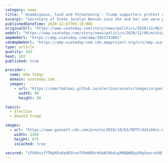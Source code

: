 ```yaml
---
category: news
title: "'Unambiguous, loud and threatening': Trump supporters protest at home of Michigan Secretary of State Jocelyn Benson"
excerpt: "Secretary of State Jocelyn Benson said she and her son were preparing to watch a Christmas movie when the protesters showed up outside her home."
publishedDateTime: 2020-12-07T03:19:00Z
originalUrl: "https://www.usatoday.com/story/news/politics/2020/12/06/michigan-secretary-state-jocelyn-benson-protest-home/3853743001/"
webUrl: "https://www.usatoday.com/story/news/politics/2020/12/06/michigan-secretary-state-jocelyn-benson-protest-home/3853743001/"
ampWebUrl: "https://amp.usatoday.com/amp/3853743001"
cdnAmpWebUrl: "https://amp-usatoday-com.cdn.ampproject.org/c/s/amp.usatoday.com/amp/3853743001"
type: article
quality: 103
heat: 103
published: true

provider:
  name: USA Today
  domain: usatoday.com
  images:
    - url: "https://smartableai.github.io/election/assets/images/organizations/usatoday.com-50x50.jpg"
      width: 50
      height: 50

topics:
  - Election
  - Donald Trump

images:
  - url: "https://www.gannett-cdn.com/presto/2018/10/03/PDTF/4d1cb9cc-996c-41ed-827d-f28cb68e9c8b-Jocelyn_Benson2.jpg?auto=webp&crop=3959,2227,x0,y183&format=pjpg&width=1200"
    width: 1200
    height: 675
    isCached: true

secured: "LFV6UvifYTKpRDsKq4E5tvnTVhH689r6da6CHbdsqXMQBWQby59qtwurvkU0IQ2eRlGdGNXFr1u8Zo5oY4woIzCPqHfH77JIVyfJDj1Hxf+id+4kMXPnEEfSO1T5SQNwgYp/LTMopTa4jV4dElwEk2meyzkzhv2ird9sA4wNmxQzvsNxqKMjaxvshV+4UXTsYHgVddN1p00kuFNM1HJzAQSvQ0+86Sqlm4+RUOfBHJCWDORT1nFs2N0MeHHXijBR/NpgAi8sOnOkzDdd+KRbmI3LudiMXdGCUzQ5hxap8oWo//Zl0YNKctOMAme5vIrXvP21oDdTkbr4DETxRZElSflhmJfmnab+R7QbISELb+g=;MtTmnVuOl/AqUjRbo4qagQ=="
---
```


